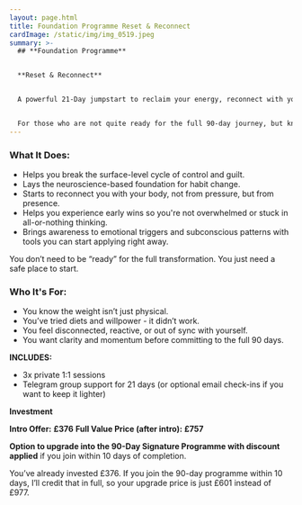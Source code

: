 ```yaml
---
layout: page.html
title: Foundation Programme Reset & Reconnect
cardImage: /static/img/img_0519.jpeg
summary: >-
  ## **Foundation Programme**


  **Reset & Reconnect**


  A powerful 21-Day jumpstart to reclaim your energy, reconnect with your body, and build momentum toward lasting transformation.


  For those who are not quite ready for the full 90-day journey, but know something needs to shift.
---
```

### **What It Does:**

* Helps you break the surface-level cycle of control and guilt.
* Lays the neuroscience-based foundation for habit change.
* Starts to reconnect you with your body, not from pressure, but from presence.
* Helps you experience early wins so you're not overwhelmed or stuck in all-or-nothing thinking.
* Brings awareness to emotional triggers and subconscious patterns with tools you can start applying right away.

You don’t need to be “ready” for the full transformation. You just need a safe place to start.


### **Who It's For:**

* You know the weight isn’t just physical.
* You’ve tried diets and willpower - it didn’t work.
* You feel disconnected, reactive, or out of sync with yourself.
* You want clarity and momentum before committing to the full 90 days.

**INCLUDES:**

* 3x private 1:1 sessions
* Telegram group support for 21 days (or optional email check-ins if you want to keep it lighter)


**Investment**

**Intro Offer:** **£376**
**Full Value Price (after intro):** **£757**

**Option to upgrade into the 90-Day Signature Programme with discount applied** if you join within 10 days of completion.

You’ve already invested £376. If you join the 90-day programme within 10 days, I’ll credit that in full, so your upgrade price is just £601 instead of £977.
